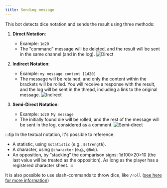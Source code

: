 ```yaml
---
title: Sending message
---
```

This bot detects dice notation and sends the result using three methods:

1. **Direct Notation**:
   - Example: `1d20`
   - The "command" message will be deleted, and the result will be sent in the same channel (and in the log).
   ![Direct](/assets/rolls/direct.gif)

2. **Indirect Notation**:
   - Example: `my message content [1d20]`
   - The message will be retained, and only the content within the brackets will be rolled. You will receive a response with the result, and the log will be sent in the thread, including a link to the original message.
   ![Indirect](/assets/rolls/indirect.gif)

3. **Semi-Direct Notation**:
   - Example: `1d20 My message`
   - The initially found die will be rolled, and the rest of the message will be sent in the log, considered as a comment.
   ![Semi-direct](/assets/rolls/semi-direct.gif)

:::tip
In the textual notation, it's possible to reference:
- A statistic, using `$statistic` (e.g., `$strength`).
- A character, using `@character` (e.g., `@Bob`).
- An opposition, by “stacking” the comparison signs: 1d100>20>10 (the last value will be treated as the opposition).
As long as the player has a registered character sheet.
:::

It is also possible to use slash-commands to throw dice, like `/roll` ([see here for more information](../usage/index.md#dice-rolling))  
